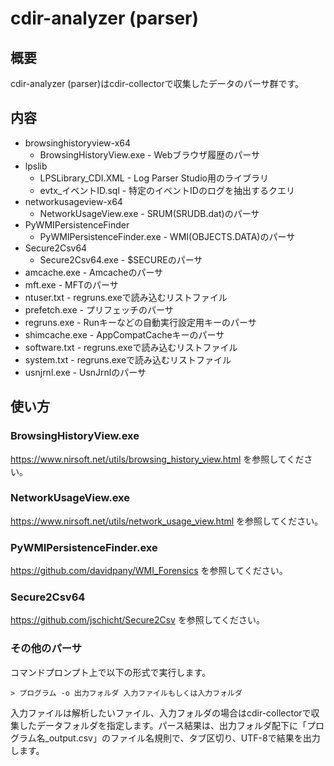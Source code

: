 # cdir-analyzer (parser)

## 概要

cdir-analyzer (parser)はcdir-collectorで収集したデータのパーサ群です。

## 内容

* browsinghistoryview-x64
  * BrowsingHistoryView.exe - Webブラウザ履歴のパーサ
* lpslib
  * LPSLibrary_CDI.XML - Log Parser Studio用のライブラリ
  * evtx_イベントID.sql - 特定のイベントIDのログを抽出するクエリ
* networkusageview-x64
  * NetworkUsageView.exe - SRUM(SRUDB.dat)のパーサ
* PyWMIPersistenceFinder
  * PyWMIPersistenceFinder.exe - WMI(OBJECTS.DATA)のパーサ
* Secure2Csv64
  * Secure2Csv64.exe - $SECUREのパーサ
* amcache.exe - Amcacheのパーサ
* mft.exe - MFTのパーサ
* ntuser.txt - regruns.exeで読み込むリストファイル
* prefetch.exe - プリフェッチのパーサ
* regruns.exe - Runキーなどの自動実行設定用キーのパーサ
* shimcache.exe - AppCompatCacheキーのパーサ
* software.txt - regruns.exeで読み込むリストファイル
* system.txt - regruns.exeで読み込むリストファイル
* usnjrnl.exe - UsnJrnlのパーサ

## 使い方

### BrowsingHistoryView.exe

https://www.nirsoft.net/utils/browsing_history_view.html を参照してください。

### NetworkUsageView.exe

https://www.nirsoft.net/utils/network_usage_view.html を参照してください。

### PyWMIPersistenceFinder.exe

https://github.com/davidpany/WMI_Forensics を参照してください。

### Secure2Csv64

https://github.com/jschicht/Secure2Csv を参照してください。

### その他のパーサ

コマンドプロンプト上で以下の形式で実行します。

`> プログラム -o 出力フォルダ 入力ファイルもしくは入力フォルダ`

入力ファイルは解析したいファイル、入力フォルダの場合はcdir-collectorで収集したデータフォルダを指定します。パース結果は、出力フォルダ配下に「プログラム名_output.csv」のファイル名規則で、タブ区切り、UTF-8で結果を出力します。
